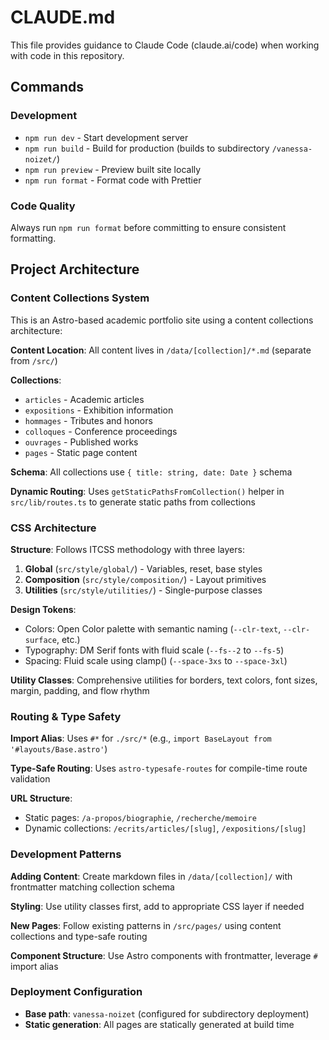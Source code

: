 # CLAUDE.md

This file provides guidance to Claude Code (claude.ai/code) when working with code in this repository.

## Commands

### Development
- `npm run dev` - Start development server
- `npm run build` - Build for production (builds to subdirectory `/vanessa-noizet/`)
- `npm run preview` - Preview built site locally
- `npm run format` - Format code with Prettier

### Code Quality
Always run `npm run format` before committing to ensure consistent formatting.

## Project Architecture

### Content Collections System
This is an Astro-based academic portfolio site using a content collections architecture:

**Content Location**: All content lives in `/data/[collection]/*.md` (separate from `/src/`)

**Collections**:
- `articles` - Academic articles 
- `expositions` - Exhibition information
- `hommages` - Tributes and honors
- `colloques` - Conference proceedings  
- `ouvrages` - Published works
- `pages` - Static page content

**Schema**: All collections use `{ title: string, date: Date }` schema

**Dynamic Routing**: Uses `getStaticPathsFromCollection()` helper in `src/lib/routes.ts` to generate static paths from collections

### CSS Architecture

**Structure**: Follows ITCSS methodology with three layers:
1. **Global** (`src/style/global/`) - Variables, reset, base styles
2. **Composition** (`src/style/composition/`) - Layout primitives  
3. **Utilities** (`src/style/utilities/`) - Single-purpose classes

**Design Tokens**:
- Colors: Open Color palette with semantic naming (`--clr-text`, `--clr-surface`, etc.)
- Typography: DM Serif fonts with fluid scale (`--fs--2` to `--fs-5`)
- Spacing: Fluid scale using clamp() (`--space-3xs` to `--space-3xl`)

**Utility Classes**: Comprehensive utilities for borders, text colors, font sizes, margin, padding, and flow rhythm

### Routing & Type Safety

**Import Alias**: Uses `#*` for `./src/*` (e.g., `import BaseLayout from '#layouts/Base.astro'`)

**Type-Safe Routing**: Uses `astro-typesafe-routes` for compile-time route validation

**URL Structure**:
- Static pages: `/a-propos/biographie`, `/recherche/memoire`
- Dynamic collections: `/ecrits/articles/[slug]`, `/expositions/[slug]`

### Development Patterns

**Adding Content**: Create markdown files in `/data/[collection]/` with frontmatter matching collection schema

**Styling**: Use utility classes first, add to appropriate CSS layer if needed

**New Pages**: Follow existing patterns in `/src/pages/` using content collections and type-safe routing

**Component Structure**: Use Astro components with frontmatter, leverage `#` import alias

### Deployment Configuration
- **Base path**: `vanessa-noizet` (configured for subdirectory deployment)
- **Static generation**: All pages are statically generated at build time